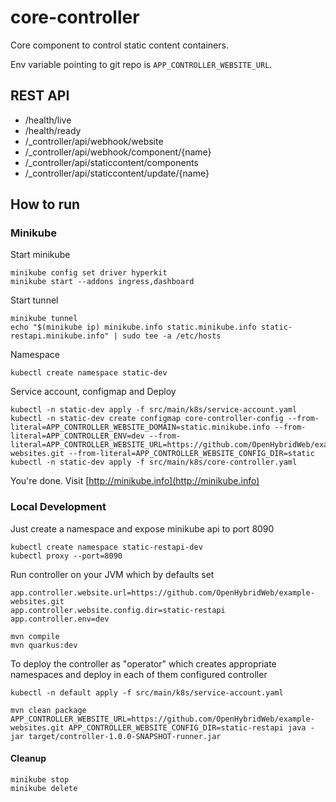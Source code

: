 # core-controller
Core component to control static content containers.

Env variable pointing to git repo is `APP_CONTROLLER_WEBSITE_URL`.

## REST API

* /health/live
* /health/ready
* /_controller/api/webhook/website
* /_controller/api/webhook/component/{name}
* /_controller/api/staticcontent/components
* /_controller/api/staticcontent/update/{name}


## How to run

### Minikube

Start minikube
```shell
minikube config set driver hyperkit
minikube start --addons ingress,dashboard
```

Start tunnel
```shell
minikube tunnel
echo "$(minikube ip) minikube.info static.minikube.info static-restapi.minikube.info" | sudo tee -a /etc/hosts
```

Namespace
```shell
kubectl create namespace static-dev
```

Service account, configmap and Deploy
```shell
kubectl -n static-dev apply -f src/main/k8s/service-account.yaml
kubectl -n static-dev create configmap core-controller-config --from-literal=APP_CONTROLLER_WEBSITE_DOMAIN=static.minikube.info --from-literal=APP_CONTROLLER_ENV=dev --from-literal=APP_CONTROLLER_WEBSITE_URL=https://github.com/OpenHybridWeb/example-websites.git --from-literal=APP_CONTROLLER_WEBSITE_CONFIG_DIR=static
kubectl -n static-dev apply -f src/main/k8s/core-controller.yaml
```

You're done. Visit [http://minikube.info](http://minikube.info)

### Local Development

Just create a namespace and expose minikube api to port 8090
```shell
kubectl create namespace static-restapi-dev
kubectl proxy --port=8090
```

Run controller on your JVM which by defaults set 
```
app.controller.website.url=https://github.com/OpenHybridWeb/example-websites.git
app.controller.website.config.dir=static-restapi
app.controller.env=dev
```

```shell
mvn compile
mvn quarkus:dev
```

To deploy the controller as "operator" which creates appropriate namespaces and deploy in each of them configured controller

```shell
kubectl -n default apply -f src/main/k8s/service-account.yaml

mvn clean package
APP_CONTROLLER_WEBSITE_URL=https://github.com/OpenHybridWeb/example-websites.git APP_CONTROLLER_WEBSITE_CONFIG_DIR=static-restapi java -jar target/controller-1.0.0-SNAPSHOT-runner.jar
```

#### Cleanup

```shell
minikube stop
minikube delete
```
